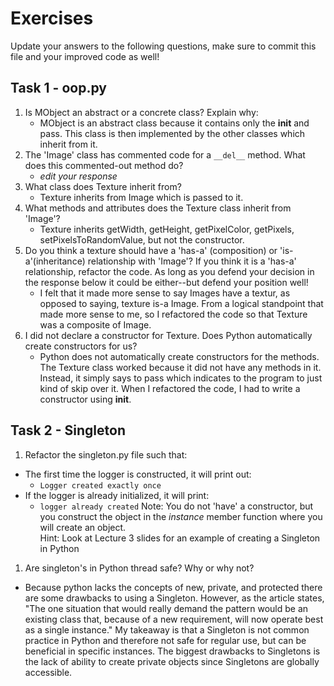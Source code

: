 # Exercises

Update your answers to the following questions, make sure to commit this file and your improved code as well!


## Task 1 - oop.py

1. Is MObject an abstract or a concrete class? Explain why:
	- MObject is an abstract class because it contains only the __init__ and pass. This class is then implemented by the other classes which inherit from it.
1. The 'Image' class has commented code for a `__del__` method. What does this commented-out method do?
	- *edit your response*
1. What class does Texture inherit from?
	- Texture inherits from Image which is passed to it. 
1. What methods and attributes does the Texture class inherit from 'Image'? 
	- Texture inherits getWidth, getHeight, getPixelColor, getPixels, setPixelsToRandomValue, but not the constructor.
1. Do you think a texture should have a 'has-a' (composition) or 'is-a'(inheritance) relationship with 'Image'? If you think it is a 'has-a' relationship, refactor the code. As long as you defend your decision in the response below it could be either--but defend your position well!
	- I felt that it made more sense to say Images have a textur, as opposed to saying, texture is-a Image. From a logical standpoint that made more sense to me, so I refactored the code so that Texture was a composite of Image. 
1. I did not declare a constructor for Texture. Does Python automatically create constructors for us? 
	- Python does not automatically create constructors for the methods. The Texture class worked because it did not have any methods in it. Instead, it simply says to pass which indicates to the program to just kind of skip over it. When I refactored the code, I had to write a constructor using __init__. 

## Task 2 - Singleton

1. Refactor the singleton.py file such that:
  - The first time the logger is constructed, it will print out:
  	-  `Logger created exactly once`
  - If the logger is already initialized, it will print:
  	-  `logger already created`
Note: You do not 'have' a constructor, but you construct the object in the *instance* member function where you will create an object.  
Hint: Look at Lecture 3 slides for an example of creating a Singleton in Python

1. Are singleton's in Python thread safe? Why or why not?
- Because python lacks the concepts of new, private, and protected there are some drawbacks to using a Singleton. However, as the article states, "The one situation that would really demand the pattern would be an existing class that, because of a new requirement, will now operate best as a single instance." My takeaway is that a Singleton is not common practice in Python and therefore not safe for regular use, but can be beneficial in specific instances. The biggest drawbacks to Singletons is the lack of ability to create private objects since Singletons are globally accessible. 
  
